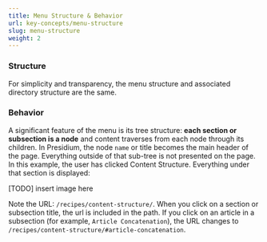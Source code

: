 ```yaml
---
title: Menu Structure & Behavior
url: key-concepts/menu-structure
slug: menu-structure
weight: 2
---
```


### Structure

For simplicity and transparency, the menu structure and associated directory structure are the same.

### Behavior

A significant feature of the menu is its tree structure: **each section or subsection is a node** and content traverses from
each node through its children. In Presidium, the node `name` or title becomes the main header of the page. 
Everything outside of that sub-tree is not presented on the page. In this example, the user has clicked Content 
Structure. Everything under that section is displayed:

[TODO] insert image here

Note the URL: `/recipes/content-structure/`. When you click on a section or subsection title, the url is included in 
the path. If you click on an article in a subsection (for example, `Article Concatenation`), the URL changes to 
`/recipes/content-structure/#article-concatenation`.
